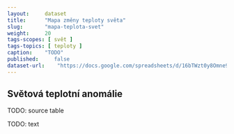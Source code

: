 ```yaml
---
layout:     dataset
title:      "Mapa změny teploty světa"
slug:       "mapa-teplota-svet"
weight:     20
tags-scopes: [ svět ]
tags-topics: [ teploty ]
caption:    "TODO"
published:     false
dataset-url:    "https://docs.google.com/spreadsheets/d/16bTWzt0y8Omne9xxjd3o1rpszF764ATaC5UpFO5Zd7I/edit?usp=sharing"
---
```

<div class="section"><div class="container" markdown="1">

## Světová teplotní anomálie

TODO: source table

TODO: text

